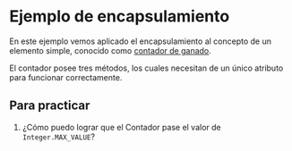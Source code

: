 # Ejemplo de encapsulamiento

En este ejemplo vemos aplicado el encapsulamiento al concepto de un elemento simple, conocido como [contador de ganado](https://en.wikipedia.org/wiki/Tally_counter).

El contador posee tres métodos, los cuales necesitan de un único atributo para funcionar correctamente.


## Para practicar

 1. ¿Cómo puedo lograr que el Contador pase el valor de `Integer.MAX_VALUE`?
